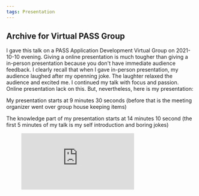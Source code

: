 ```yaml
---
tags: Presentation
---
```


## Archive for Virtual PASS Group


I gave this talk on a PASS Application Development Virtual Group on 2021-10-10 evening. Giving a online presentation is much tougher than giving a in-person presentation because you don't have 
immediate audience feedback. I clearly recall that when I gave in-person presentation, my audience laughed after my openning joke. The laughter relaxed the audience and excited me.
I continued my talk with focus and passion. Online presentation lack on this. But, nevertheless, here is my presentation:


My presentation starts at 9 minutes 30 seconds (before that is the meeting organizer went over group house keeping items)

The knowledge part of my presentation starts at 14 minutes 10 second  (the first 5 minutes of my talk is my self introduction and boring jokes)



<!-- blank line -->
<figure class="video_container">
  <iframe src="https://www.youtube.com/embed/7GAglU08-3s" frameborder="0" allowfullscreen="true"> </iframe>
</figure>
<!-- blank line -->
